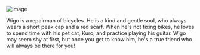 ![image](https://user-images.githubusercontent.com/33889084/221936651-7687ca81-4f67-438d-bfb2-8d58c778d31a.png)

Wigo is a repairman of bicycles. He is a kind and gentle soul, who always wears a short peak cap and a red scarf. When he's not fixing bikes, he loves to spend time with his pet cat, Kuro, and practice playing his guitar. Wigo may seem shy at first, but once you get to know him, he's a true friend who will always be there for you!
